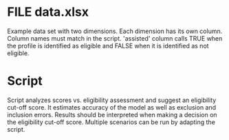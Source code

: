 # FILE data.xlsx 
  Example data set with two dimensions. Each dimension has its own column. Column names must match in the script. 
'assisted' column calls TRUE when the profile is identified as eligible and FALSE when it is identified as not eligible.

# Script 
  Script analyzes scores vs. eligibility assessment and suggest an eligibility cut-off score. It estimates accuracy of the model as well as exclusion and inclusion errors. Results should be interpreted when making a decision on the eligibility cut-off score. Multiple scenarios can be run by adapting the script.
